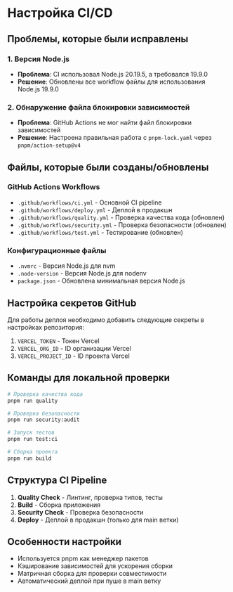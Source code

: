 # Настройка CI/CD

## Проблемы, которые были исправлены

### 1. Версия Node.js
- **Проблема**: CI использовал Node.js 20.19.5, а требовался 19.9.0
- **Решение**: Обновлены все workflow файлы для использования Node.js 19.9.0

### 2. Обнаружение файла блокировки зависимостей
- **Проблема**: GitHub Actions не мог найти файл блокировки зависимостей
- **Решение**: Настроена правильная работа с `pnpm-lock.yaml` через `pnpm/action-setup@v4`

## Файлы, которые были созданы/обновлены

### GitHub Actions Workflows
- `.github/workflows/ci.yml` - Основной CI pipeline
- `.github/workflows/deploy.yml` - Деплой в продакшн
- `.github/workflows/quality.yml` - Проверка качества кода (обновлен)
- `.github/workflows/security.yml` - Проверка безопасности (обновлен)
- `.github/workflows/test.yml` - Тестирование (обновлен)

### Конфигурационные файлы
- `.nvmrc` - Версия Node.js для nvm
- `.node-version` - Версия Node.js для nodenv
- `package.json` - Обновлена минимальная версия Node.js

## Настройка секретов GitHub

Для работы деплоя необходимо добавить следующие секреты в настройках репозитория:

1. `VERCEL_TOKEN` - Токен Vercel
2. `VERCEL_ORG_ID` - ID организации Vercel
3. `VERCEL_PROJECT_ID` - ID проекта Vercel

## Команды для локальной проверки

```bash
# Проверка качества кода
pnpm run quality

# Проверка безопасности
pnpm run security:audit

# Запуск тестов
pnpm run test:ci

# Сборка проекта
pnpm run build
```

## Структура CI Pipeline

1. **Quality Check** - Линтинг, проверка типов, тесты
2. **Build** - Сборка приложения
3. **Security Check** - Проверка безопасности
4. **Deploy** - Деплой в продакшн (только для main ветки)

## Особенности настройки

- Используется pnpm как менеджер пакетов
- Кэширование зависимостей для ускорения сборки
- Матричная сборка для проверки совместимости
- Автоматический деплой при пуше в main ветку
